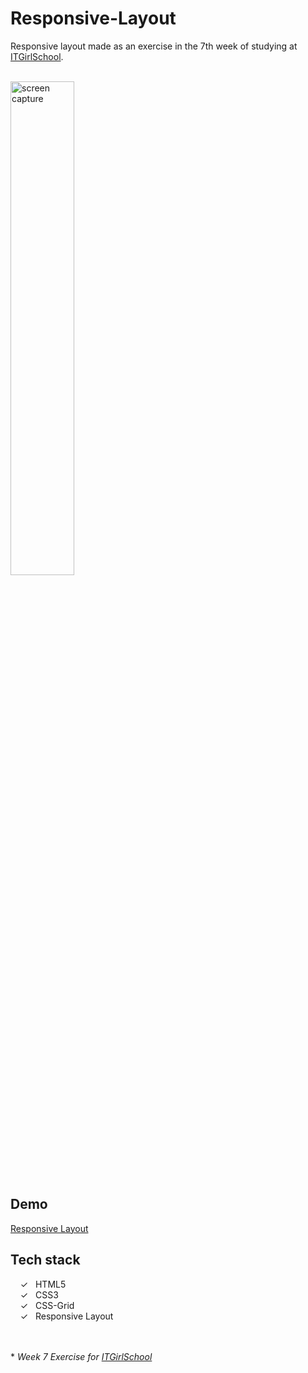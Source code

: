 # Responsive-Layout

Responsive layout made as an exercise in the 7th week of studying at [ITGirlSchool].


<br>
<img width="45%" alt="screen capture" src="../main/captureweb.jpeg">

## Demo
[Responsive Layout]

## Tech stack

&nbsp;&nbsp;&nbsp;&nbsp;&check;&nbsp;&nbsp; HTML5<br>
&nbsp;&nbsp;&nbsp;&nbsp;&check;&nbsp;&nbsp; CSS3<br>
&nbsp;&nbsp;&nbsp;&nbsp;&check;&nbsp;&nbsp; CSS-Grid<br>
&nbsp;&nbsp;&nbsp;&nbsp;&check;&nbsp;&nbsp; Responsive Layout<br>

<br><br> 
\* _Week 7 Exercise for [ITGirlSchool]_ 
  

   [ITGirlSchool]: <https://itgirlschool.com/en>
   [Responsive Layout]: <https://alenagm.github.io/responsive-layout/>
